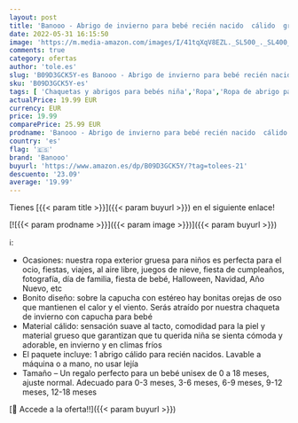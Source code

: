 ```yaml
---
layout: post
title: 'Banooo - Abrigo de invierno para bebé recién nacido  cálido  grueso  para niños y niñas  con capucha  de peluche  para 0-18 meses  azul  3-6 Meses'
date: 2022-05-31 16:15:50
image: 'https://m.media-amazon.com/images/I/41tqXqV8EZL._SL500_._SL400_.jpg'
comments: true
category: ofertas
author: 'tole.es'
slug: 'B09D3GCK5Y-es Banooo - Abrigo de invierno para bebé recién nacido cálido...'
sku: 'B09D3GCK5Y-es'
tags: [ 'Chaquetas y abrigos para bebés niña','Ropa','Ropa de abrigo para bebés niña','Ropa para bebés','Ropa para bebés niña','banooo','bebé','nacido','recién','🇪🇸', ]
actualPrice: 19.99 EUR
currency: EUR
price: 19.99
comparePrice: 25.99 EUR
prodname: 'Banooo - Abrigo de invierno para bebé recién nacido  cálido  grueso  para niños y niñas  con capucha  de peluche  para 0-18 meses  azul  3-6 Meses'
country: 'es'
flag: '🇪🇸'
brand: 'Banooo'
buyurl: 'https://www.amazon.es/dp/B09D3GCK5Y/?tag=tolees-21'
descuento: '23.09'
average: '19.99'
---
```


Tienes [{{< param title >}}]({{< param buyurl >}}) en el siguiente enlace!

[![{{< param prodname >}}]({{< param image >}})]({{< param buyurl >}})

ℹ️:

- Ocasiones: nuestra ropa exterior gruesa para niños es perfecta para el ocio, fiestas, viajes, al aire libre, juegos de nieve, fiesta de cumpleaños, fotografía, día de familia, fiesta de bebé, Halloween, Navidad, Año Nuevo, etc
- Bonito diseño: sobre la capucha con estéreo hay bonitas orejas de oso que mantienen el calor y el viento. Serás atraído por nuestra chaqueta de invierno con capucha para bebé
- Material cálido: sensación suave al tacto, comodidad para la piel y material grueso que garantizan que tu querida niña se sienta cómoda y adorable, en invierno y en climas fríos
- El paquete incluye: 1 abrigo cálido para recién nacidos. Lavable a máquina o a mano, no usar lejía
- Tamaño – Un regalo perfecto para un bebé unisex de 0 a 18 meses, ajuste normal. Adecuado para 0-3 meses, 3-6 meses, 6-9 meses, 9-12 meses, 12-18 meses

[🛒 Accede a la oferta!!]({{< param buyurl >}})
